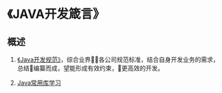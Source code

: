 # 《JAVA开发箴言》

##  概述

1. [《Java开发规范》](/standard/)，综合业界各公司规范标准，结合自身开发业务的需求，总结编纂而成，望能形成有效约束，更高效的开发。

1. [Java常用库学习](/library/)